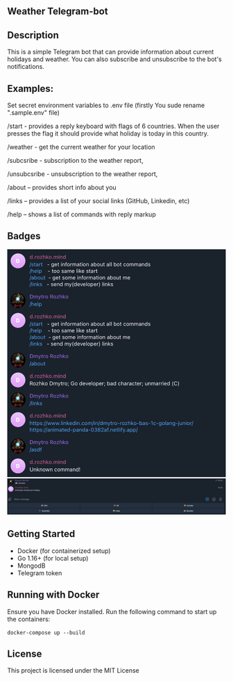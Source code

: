 ## Weather Telegram-bot

## Description
This is a simple Telegram bot that can provide information about current holidays and weather. 
You can also subscribe and unsubscribe to the bot's notifications.

## Examples:
Set secret environment variables to .env file (firstly You sude rename ".sample.env" file) 

/start - provides a reply keyboard with flags of 6 countries. When the user presses the flag it should provide what holiday is today in this country.

/weather - get the current weather for your location

/subcsribe -   subscription to the weather report,

/unsubcsribe - unsubscription to the weather report,

/about – provides short info about you

/links – provides a list of your social links (GitHub, Linkedin, etc)

/help – shows a list of commands with reply markup

## Badges
![alt text](/storage/img/example.png)
![alt text](/storage/img/flags.png)

## Getting Started
- Docker (for containerized setup)
- Go 1.16+ (for local setup)
- MongodB
- Telegram token

## Running with Docker
Ensure you have Docker installed.
Run the following command to start up the containers:
```
docker-compose up --build
```

## License

This project is licensed under the MIT License
